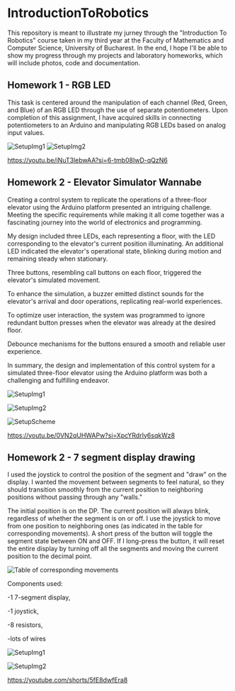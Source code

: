 # IntroductionToRobotics
This repository is meant to illustrate my jurney through the "Introduction To Robotics" course taken in my third year at the Faculty of Mathematics and Computer Science, University of Bucharest. In the end, I hope I'll be able to show my progress through my projects and laboratory homeworks, which will include photos, code and documentation.

## Homework 1 - RGB LED
This task is centered around the manipulation of each channel (Red, Green, and Blue) of an RGB LED through the use of separate potentiometers. Upon completion of this assignment, I have acquired skills in connecting potentiometers to an Arduino and manipulating RGB LEDs based on analog input values.

![SetupImg1](https://github.com/lemnaruamedeea/IntroductionToRobotics/blob/main/Homework1/SetupImg1.jpeg?raw=true)
![SetupImg2](https://github.com/lemnaruamedeea/IntroductionToRobotics/blob/main/Homework1/SetupImg2.jpeg?raw=true)

https://youtu.be/iNuT3lebwAA?si=6-tmb08IwD-qQzN6

## Homework 2 - Elevator Simulator Wannabe
Creating a control system to replicate the operations of a three-floor elevator using the Arduino platform presented an intriguing challenge. Meeting the specific requirements while making it all come together was a fascinating journey into the world of electronics and programming.

My design included three LEDs, each representing a floor, with the LED corresponding to the elevator's current position illuminating. An additional LED indicated the elevator's operational state, blinking during motion and remaining steady when stationary.

Three buttons, resembling call buttons on each floor, triggered the elevator's simulated movement.

To enhance the simulation, a buzzer emitted distinct sounds for the elevator's arrival and door operations, replicating real-world experiences.

To optimize user interaction, the system was programmed to ignore redundant button presses when the elevator was already at the desired floor.

Debounce mechanisms for the buttons ensured a smooth and reliable user experience.

In summary, the design and implementation of this control system for a simulated three-floor elevator using the Arduino platform was both a challenging and fulfilling endeavor.

![SetupImg1](https://github.com/lemnaruamedeea/IntroductionToRobotics/blob/main/Homework2/SetupImg1.jpeg?raw=true)

![SetupImg2](https://github.com/lemnaruamedeea/IntroductionToRobotics/blob/main/Homework2/SetupImg2.jpeg?raw=true)

![SetupScheme](https://github.com/lemnaruamedeea/IntroductionToRobotics/blob/main/Homework2/SetupScheme.png?raw=true)

https://youtu.be/0VN2qUHWAPw?si=XpcYRdrIy6sqkWz8

## Homework 2 - 7 segment display drawing
I used the joystick to control the position of the segment and "draw" on the display. I wanted the movement between segments to feel natural, so they should transition smoothly from the current position to neighboring positions without passing through any "walls."

The initial position is on the DP. The current position will always blink, regardless of whether the segment is on or off. I use the joystick to move from one position to neighboring ones (as indicated in the table for corresponding movements). A short press of the button will toggle the segment state between ON and OFF. If I long-press the button, it will reset the entire display by turning off all the segments and moving the current position to the decimal point.

![Table of corresponding movements](https://github.com/lemnaruamedeea/IntroductionToRobotics/blob/main/Homework3/Table_of_corresponding_movements.png?raw=true)

Components used:

-1  7-segment  display, 

-1  joystick, 

-8 resistors,

-lots of wires

![SetupImg1](https://github.com/lemnaruamedeea/IntroductionToRobotics/blob/main/Homework3/SetupImg1.jpeg?raw=true)

![SetupImg2](https://github.com/lemnaruamedeea/IntroductionToRobotics/blob/main/Homework3/SetupImg2.jpeg?raw=true)

https://youtube.com/shorts/5fE8dwfEra8
